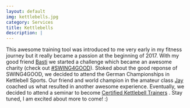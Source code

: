 ```yaml
---
layout: default
img: kettlebells.jpg
category: Services
title: Kettlebells
description: |
---
```

This awesome training tool was introduced to me very early in my fitness journey but it really became a passion at the beginning of 2017. With my good friend [Basti](https://www.instagram.com/buffalobasti/ "Basti") we started a challenge which became an awesome charity (check out [#SWING4GOOD](https://www.facebook.com/Swing4Good/ "#SWING4GOOD")). 
Stoked about the good reponse of SWING4GOOD, we decided to attend the German Championships in Kettlebell Sports. Our friend and world champion in the amateur class [Jay](https://www.instagram.com/johanneskwella/ "Johannes") coached us what resulted in another awesome experience.
Eventually, we decided to attend a seminar to become [Certified Kettlebell Trainers](http://www.perform-better.de/certified-kettlebell-trainer-ckt/ ) . 
Stay tuned, I am excited about more to come! :)
